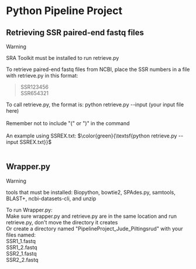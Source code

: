 # Python Pipeline Project

## Retrieving SSR paired-end fastq files
>[!WARNING]
>SRA Toolkit must be installed to run retrieve.py<br />

To retrieve paired-end fastq files from NCBI, place the SSR numbers in a file with retrieve.py in this format:
>SSR123456<br />
>SSR654321

To call retrieve.py, the format is: python retrieve.py --input (your input file here)<br /><br />
Remember not to include "(" or ")" in the command<br /><br />
An example using SSREX.txt: $\color{green}{\textsf{python retrieve.py --input SSREX.txt}}$<br /><br />

## Wrapper.py
>[!WARNING]
>tools that must be installed: Biopython, bowtie2, SPAdes.py, samtools, BLAST+, ncbi-datasets-cli, and unzip<br />

To run Wrapper.py:<br />
Make sure wrapper.py and retrieve.py are in the same location and run retrieve.py, don't move the directory it creates<br />
Or create a directory named \"PipelineProject_Jude_Piltingsrud\" with your files named:<br />
SSR1_1.fastq<br />
SSR1_2.fastq<br />
SSR2_1.fastq<br />
SSR2_2.fastq
